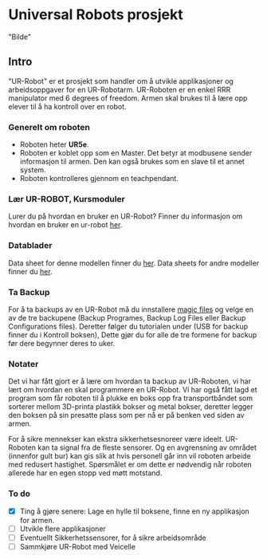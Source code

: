 # Universal Robots prosjekt
"Bilde"
## Intro
"UR-Robot" er et prosjekt som handler om å utvikle applikasjoner og arbeidsoppgaver for en UR-Robotarm. UR-Roboten er en enkel RRR manipulator med 6 degrees of freedom. Armen skal brukes til å lære opp elever til å ha kontroll over en robot. 


### Generelt om roboten

- Roboten heter **UR5e**.
- Roboten er koblet opp som en Master. Det betyr at modbusene sender informasjon til armen. Den kan også brukes som en slave til et annet system.
- Roboten kontrolleres gjennom en teachpendant.  

### Lær UR-ROBOT, Kursmoduler
Lurer du på hvordan en bruker en UR-Robot? Finner du informasjon om hvordan en bruker en ur-robot [her](https://github.com/robotikklinja/ur-robot/blob/master/tutorial/01.md).

### Datablader
Data sheet for denne modellen finner du [her](https://github.com/robotikklinja/ur-robot/blob/master/ur5e-32528_ur_technical_details_.pdf). Data sheets for andre modeller finner du [her](https://www.universal-robots.com/download-center/#/).

### Ta Backup
For å ta backups av en UR-Robot må du innstallere [magic files](https://www.universal-robots.com/download/?option=16449#section16447) og velge en av de tre backupene (Backup Programes, Backup Log Files eller Backup Configurations files). Deretter følger du tutorialen under (USB for backup finner du i Kontroll boksen), Dette gjør du for alle de tre formene for backup før dere begynner deres to uker.

### Notater
Det vi har fått gjort er å lære om hvordan ta backup av UR-Roboten, vi har lært om hvordan en skal programmere en UR-Robot. Vi har også fått lagd et program som får roboten til å plukke en boks opp fra transportbåndet som sorterer mellom 3D-printa plastikk bokser og metal bokser, deretter legger den boksen på sin presatte plass som per nå er på benken ved siden av armen. 

For å sikre mennekser kan ekstra sikkerhetsesnoreer være ideelt. UR-Roboten kan ta signal fra de fleste sensorer. Og en avgrensning av området (innenfor gult bur) kan gis slik at hvis personell går inn vil roboten arbeide med redusert hastighet. Spørsmålet er om dette er nødvendig når roboten allerede har en egen stopp ved møtt motstand.

### To do
- [x] Ting å gjøre senere: Lage en hylle til boksene, finne en ny applikasjon for armen.
- [ ] Utvikle flere applikasjoner 
- [ ] Eventuellt Sikkerhetssensorer, for å sikre arbeidsområde
- [ ] Sammkjøre UR-Robot med Veicelle
